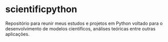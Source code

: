 # scientificpython
Repositório para reunir meus estudos e projetos em Python voltado para o desenvolvimento de modelos científicos, análises teóricas entre outras aplicações.
